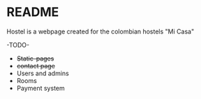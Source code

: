 README
======


Hostel is a webpage created for the colombian hostels "Mi Casa"

-TODO-

* ~~Static-pages~~
* ~~contact page~~
* Users and admins
* Rooms
* Payment system


